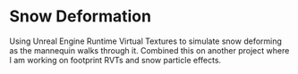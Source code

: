 # Snow Deformation
Using Unreal Engine Runtime Virtual Textures to simulate snow deforming as the mannequin walks through it. Combined this on another project where I am working on footprint RVTs and snow particle effects.
